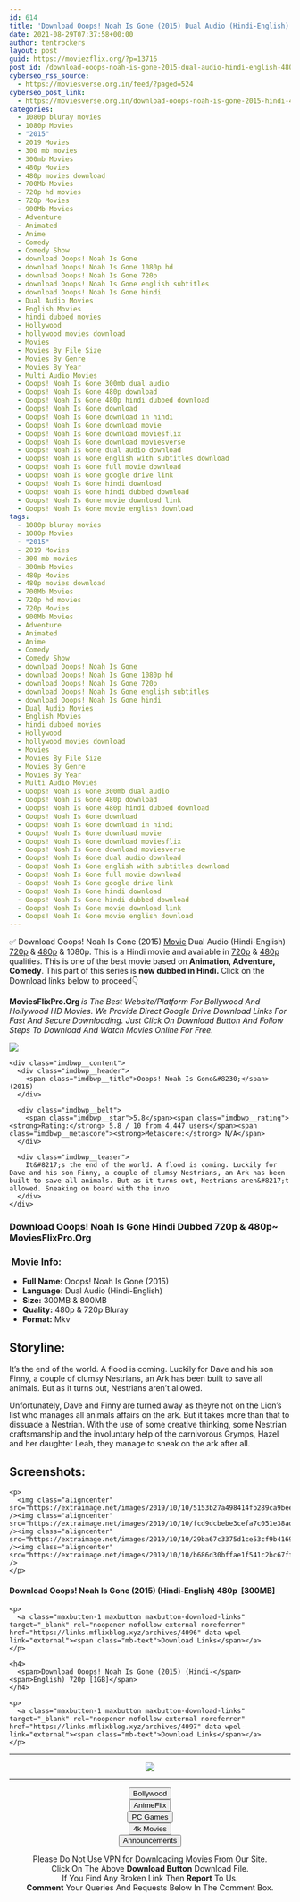 ```yaml
---
id: 614
title: 'Download Ooops! Noah Is Gone (2015) Dual Audio (Hindi-English) 480p [300MB] || 720p [800MB]'
date: 2021-08-29T07:37:58+00:00
author: tentrockers
layout: post
guid: https://moviezflix.org/?p=13716
post id: /download-ooops-noah-is-gone-2015-dual-audio-hindi-english-480p-300mb-720p-800mb/
cyberseo_rss_source:
  - https://moviesverse.org.in/feed/?paged=524
cyberseo_post_link:
  - https://moviesverse.org.in/download-ooops-noah-is-gone-2015-hindi-480p-720p/
categories:
  - 1080p bluray movies
  - 1080p Movies
  - "2015"
  - 2019 Movies
  - 300 mb movies
  - 300mb Movies
  - 480p Movies
  - 480p movies download
  - 700Mb Movies
  - 720p hd movies
  - 720p Movies
  - 900Mb Movies
  - Adventure
  - Animated
  - Anime
  - Comedy
  - Comedy Show
  - download Ooops! Noah Is Gone
  - download Ooops! Noah Is Gone 1080p hd
  - download Ooops! Noah Is Gone 720p
  - download Ooops! Noah Is Gone english subtitles
  - download Ooops! Noah Is Gone hindi
  - Dual Audio Movies
  - English Movies
  - hindi dubbed movies
  - Hollywood
  - hollywood movies download
  - Movies
  - Movies By File Size
  - Movies By Genre
  - Movies By Year
  - Multi Audio Movies
  - Ooops! Noah Is Gone 300mb dual audio
  - Ooops! Noah Is Gone 480p download
  - Ooops! Noah Is Gone 480p hindi dubbed download
  - Ooops! Noah Is Gone download
  - Ooops! Noah Is Gone download in hindi
  - Ooops! Noah Is Gone download movie
  - Ooops! Noah Is Gone download moviesflix
  - Ooops! Noah Is Gone download moviesverse
  - Ooops! Noah Is Gone dual audio download
  - Ooops! Noah Is Gone english with subtitles download
  - Ooops! Noah Is Gone full movie download
  - Ooops! Noah Is Gone google drive link
  - Ooops! Noah Is Gone hindi download
  - Ooops! Noah Is Gone hindi dubbed download
  - Ooops! Noah Is Gone movie download link
  - Ooops! Noah Is Gone movie english download
tags:
  - 1080p bluray movies
  - 1080p Movies
  - "2015"
  - 2019 Movies
  - 300 mb movies
  - 300mb Movies
  - 480p Movies
  - 480p movies download
  - 700Mb Movies
  - 720p hd movies
  - 720p Movies
  - 900Mb Movies
  - Adventure
  - Animated
  - Anime
  - Comedy
  - Comedy Show
  - download Ooops! Noah Is Gone
  - download Ooops! Noah Is Gone 1080p hd
  - download Ooops! Noah Is Gone 720p
  - download Ooops! Noah Is Gone english subtitles
  - download Ooops! Noah Is Gone hindi
  - Dual Audio Movies
  - English Movies
  - hindi dubbed movies
  - Hollywood
  - hollywood movies download
  - Movies
  - Movies By File Size
  - Movies By Genre
  - Movies By Year
  - Multi Audio Movies
  - Ooops! Noah Is Gone 300mb dual audio
  - Ooops! Noah Is Gone 480p download
  - Ooops! Noah Is Gone 480p hindi dubbed download
  - Ooops! Noah Is Gone download
  - Ooops! Noah Is Gone download in hindi
  - Ooops! Noah Is Gone download movie
  - Ooops! Noah Is Gone download moviesflix
  - Ooops! Noah Is Gone download moviesverse
  - Ooops! Noah Is Gone dual audio download
  - Ooops! Noah Is Gone english with subtitles download
  - Ooops! Noah Is Gone full movie download
  - Ooops! Noah Is Gone google drive link
  - Ooops! Noah Is Gone hindi download
  - Ooops! Noah Is Gone hindi dubbed download
  - Ooops! Noah Is Gone movie download link
  - Ooops! Noah Is Gone movie english download
---
```

<div class="thecontent clearfix">
  <p>
    ✅ Download Ooops! Noah Is Gone (2015) <a href="https://moviesverse.org.in/category/movies/" data-wpel-link="internal">Movie</a> Dual Audio (Hindi-English) <a href="https://moviesverse.org.in/720p-movies/" data-wpel-link="internal">720p</a>&nbsp;&&nbsp;<a href="https://moviesverse.org.in/480p-movies/" data-wpel-link="internal">480p</a> & 1080p. This is a Hindi movie and available in <a href="https://moviesverse.org.in/720p-movies/" data-wpel-link="internal">720p</a>&nbsp;&&nbsp;<a href="https://moviesverse.org.in/480p-movies/" data-wpel-link="internal">480p</a> qualities. This is one of the best movie based on <strong>Animation, Adventure, Comedy</strong>. This part of this series is <strong>now dubbed in <span>Hindi.&nbsp;</span></strong><span>Click on the Download links below to proceed👇</span>
  </p>
  
  <p>
    <strong><span>MoviesFlixPro.Org&nbsp;</span></strong><em>is The Best Website/Platform For Bollywood And Hollywood HD Movies. We Provide Direct Google Drive Download Links For Fast And Secure Downloading. Just Click On Download Button And Follow Steps To&nbsp;Download And Watch Movies Online For Free.</em>
  </p>
  
  <div class="imdbwp imdbwp--movie dark">
    <div class="imdbwp__thumb">
      <a class="imdbwp__link" target="_blank" title="Ooops! Noah Is Gone..." href="https://www.imdb.com/title/tt3411432/" rel="nofollow external noopener noreferrer" data-wpel-link="external"><img class="imdbwp__img" src="https://m.media-amazon.com/images/M/MV5BMTczMDUzNzgxMF5BMl5BanBnXkFtZTgwNzcyMTk2NjE@._V1_SX300.jpg" /></a>
    </div>
    
    <div class="imdbwp__content">
      <div class="imdbwp__header">
        <span class="imdbwp__title">Ooops! Noah Is Gone&#8230;</span> (2015)
      </div>
      
      <div class="imdbwp__belt">
        <span class="imdbwp__star">5.8</span><span class="imdbwp__rating"><strong>Rating:</strong> 5.8 / 10 from 4,447 users</span><span class="imdbwp__metascore"><strong>Metascore:</strong> N/A</span>
      </div>
      
      <div class="imdbwp__teaser">
        It&#8217;s the end of the world. A flood is coming. Luckily for Dave and his son Finny, a couple of clumsy Nestrians, an Ark has been built to save all animals. But as it turns out, Nestrians aren&#8217;t allowed. Sneaking on board with the invo
      </div>
    </div>
  </div>
  
  <h3>
    <span>Download Ooops! Noah Is Gone Hindi Dubbed 720p & 480p~ MoviesFlixPro.Org</span>
  </h3>
  
  <h3>
    <span>&nbsp;Movie Info:&nbsp;</span>
  </h3>
  
  <ul>
    <li>
      <strong>Full Name: </strong>Ooops! Noah Is Gone (2015)
    </li>
    <li>
      <strong>Language:</strong> Dual Audio (Hindi-English)
    </li>
    <li>
      <strong>Size:</strong> 300MB & 800MB
    </li>
    <li>
      <strong>Quality:</strong> 480p & 720p Bluray
    </li>
    <li>
      <strong>Format:</strong>&nbsp;Mkv
    </li>
  </ul>
  
  <h2>
    <span>Storyline:</span>
  </h2>
  
  <p>
    It’s the end of the world. A flood is coming. Luckily for Dave and his son Finny, a couple of clumsy Nestrians, an Ark has been built to save all animals. But as it turns out, Nestrians aren’t allowed.
  </p>
  
  <div>
    Unfortunately, Dave and Finny are turned away as theyre not on the Lion’s list who manages all animals affairs on the ark. But it takes more than that to dissuade a Nestrian. With the use of some creative thinking, some Nestrian craftsmanship and the involuntary help of the carnivorous Grymps, Hazel and her daughter Leah, they manage to sneak on the ark after all.
  </div>
  
  <div class="summary_text">
    <h2>
      <span>Screenshots:</span>
    </h2>
    
    <p>
      <img class="aligncenter" src="https://extraimage.net/images/2019/10/10/5153b27a498414fb289ca9bee002ad43.jpg" /><img class="aligncenter" src="https://extraimage.net/images/2019/10/10/fcd9dcbebe3cefa7c051e38ad9b5a8db.jpg" /><img class="aligncenter" src="https://extraimage.net/images/2019/10/10/29ba67c3375d1ce53cf9b4169ea1b4b6.jpg" /><img class="aligncenter" src="https://extraimage.net/images/2019/10/10/b686d30bffae1f541c2bc67ff60f40c5.jpg" />
    </p>
  </div>
  
  <div class="inline canwrap">
    <h4>
      <span>Download Ooops! Noah Is Gone (2015) (Hindi-English) </span><span>480p&nbsp; [300MB]</span>
    </h4>
    
    <p>
      <a class="maxbutton-1 maxbutton maxbutton-download-links" target="_blank" rel="noopener nofollow external noreferrer" href="https://links.mflixblog.xyz/archives/4096" data-wpel-link="external"><span class="mb-text">Download Links</span></a>
    </p>
    
    <h4>
      <span>Download Ooops! Noah Is Gone (2015) (Hindi-</span><span>English) 720p [1GB]</span>
    </h4>
    
    <p>
      <a class="maxbutton-1 maxbutton maxbutton-download-links" target="_blank" rel="noopener nofollow external noreferrer" href="https://links.mflixblog.xyz/archives/4097" data-wpel-link="external"><span class="mb-text">Download Links</span></a>
    </p>
  </div>
</div>

<center>
  </p> 
  
  <hr />
  
  <p>
    <a href="http://gdrivepro.xyz/join.php" data-wpel-link="external" target="_blank" rel="nofollow external noopener noreferrer"><img src="https://i.imgur.com/FhMdWdW.png" /></a>
  </p>
  
  <hr />
  
  <p>
    <a href="https://dogemovies.xyz" target="_blank" data-wpel-link="external" rel="nofollow external noopener noreferrer"><button class="button button5">Bollywood</button></a><br /> <a href="https://animeflix.in" target="_blank" data-wpel-link="external" rel="nofollow external noopener noreferrer"><button class="button button5">AnimeFlix</button></a><br /> <a href="https://gamesflix.net/" target="_blank" data-wpel-link="external" rel="nofollow external noopener noreferrer"><button class="button button5">PC Games</button></a><br /> <a href="https://uhdmovies.in" target="_blank" data-wpel-link="external" rel="nofollow external noopener noreferrer"><button class="button button5">4k Movies</button></a><br /> <a href="https://moviesverse.org.in/announcements/" target="_blank" data-wpel-link="internal" rel="noopener"><button class="button button5">Announcements</button></a>
  </p>
  
  <div class="alert alert-danger">
    Please Do Not Use VPN for Downloading Movies From Our Site.
  </div>
  
  <div class="alert alert-success">
    Click On The Above <strong>Download Button</strong> Download File.
  </div>
  
  <div class="alert alert-warning">
    If You Find Any Broken Link Then <strong>Report</strong> To Us.
  </div>
  
  <div class="alert alert-info">
    <strong>Comment</strong> Your Queries And Requests Below In The Comment Box.
  </div>
  
  <p>
    </center>
  </p>